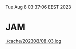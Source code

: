 Tue Aug  8 03:37:06 EEST 2023
# JAM
<a href='./cache/202308/08_03.log'>./cache/202308/08_03.log</a>
